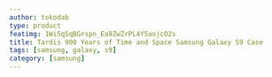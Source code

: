 ```yaml
---
author: tokodab
type: product
featimg: 1Wi5qSqBGrspn_Ea9ZwZrPL4Y5aojcO2s
title: Tardis 900 Years of Time and Space Samsung Galaxy S9 Case
tags: [samsung, galaxy, s9]
category: [samsung]
---
```

